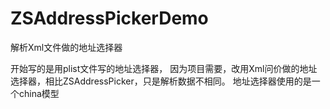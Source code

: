 # ZSAddressPickerDemo
解析Xml文件做的地址选择器

开始写的是用plist文件写的地址选择器， 因为项目需要，改用Xml问价做的地址选择器，相比ZSAddressPicker，只是解析数据不相同。
地址选择器使用的是一个china模型